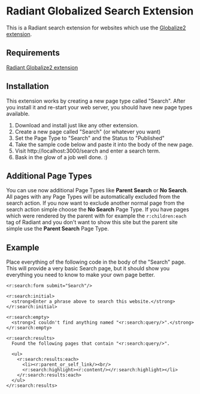 # Radiant Globalized Search Extension
This is a Radiant search extension for websites which use the [Globalize2 extension](http://github.com/Aissac/radiant-globalize2-extension).

## Requirements
[Radiant Globalize2 extension](http://github.com/Aissac/radiant-globalize2-extension)

## Installation
This extension works by creating a new page type called "Search". After you install it and re-start your web server, you should have new page types available.

1. Download and install just like any other extension.
2. Create a new page called "Search" (or whatever you want)
3. Set the Page Type to "Search" and the Status to "Published"
4. Take the sample code below and paste it into the body of the new page.
5. Visit http://localhost:3000/search and enter a search term.
6. Bask in the glow of a job well done.  :)

## Additional Page Types
You can use now additional Page Types like **Parent Search** or **No Search**. All pages with any Page Types will be automatically excluded from the search action. If you now want to exclude another normal page from the search action simple choose the **No Search** Page Type.
If you have pages which were rendered by the parent with for example the `r:children:each` tag of Radiant and you don't want to show this site but the parent site simple use the **Parent Search** Page Type.

## Example
Place everything of the following code in the body of the "Search" page.  This will provide a very basic Search page, but it should show you everything you need to know to make your own page better.

    <r:search:form submit="Search"/>

    <r:search:initial>
      <strong>Enter a phrase above to search this website.</strong>
    </r:search:initial>

    <r:search:empty>
      <strong>I couldn't find anything named "<r:search:query/>".</strong>
    </r:search:empty>

    <r:search:results>
      Found the following pages that contain "<r:search:query/>".

      <ul>
        <r:search:results:each>
          <li><r:parent_or_self_link/><br/>
          <r:search:highlight><r:content/></r:search:highlight></li>
        </r:search:results:each>
      </ul>
    </r:search:results>